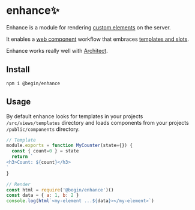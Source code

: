# enhance✨

Enhance is a module for rendering [custom elements](https://developer.mozilla.org/en-US/docs/Web/Web_Components/Using_custom_elements) on the server.

It enables a [web component](https://developer.mozilla.org/en-US/docs/Web/Web_Components) workflow that embraces [templates and slots](https://developer.mozilla.org/en-US/docs/Web/Web_Components/Using_templates_and_slots).

Enhance works really well with [Architect](arc.codes).


## Install

`npm i @begin/enhance`

## Usage

By default enhance looks for templates in your projects `/src/views/templates` directory and loads components from your projects `/public/components` directory.

```javascript
// Template
module.exports = function MyCounter(state={}) {
  const { count=0 } = state
  return `
<h3>Count: ${count}</h3>
`
}
```

```javascript
// Render
const html = require('@begin/enhance')()
const data = { a: 1, b: 2 }
console.log(html`<my-element ...${data}></my-element>`)
```

